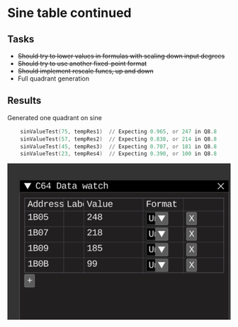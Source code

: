 # Sine table continued

## Tasks
* ~~Should try to lower values in formulas with scaling down input degrees~~
* ~~Should try to use another fixed-point format~~
* ~~Should implement rescale funcs, up and down~~ 
* Full quadrant generation

## Results
Generated one quadrant on sine
```asm
    sinValueTest(75, tempRes1)  // Expecting 0.965, or 247 in Q8.8
    sinValueTest(57, tempRes2)  // Expecting 0.838, or 214 in Q8.8
    sinValueTest(45, tempRes3)  // Expecting 0.707, or 181 in Q8.8
    sinValueTest(23, tempRes4)  // Expecting 0.390, or 100 in Q8.8
```

![Image from the debugger](images/debugger.png)
